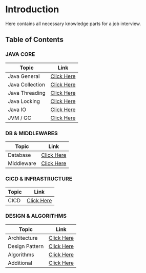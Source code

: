 # Introduction

Here contains all necessary knowledge parts for a job interview.

## Table of Contents

### JAVA CORE
|Topic|Link|
|-|-|
|Java General|[Click Here](./Java.General.md)|
|Java Collection|[Click Here](./Java.Collection.md)|
|Java Threading|[Click Here](./Java.Threading.md)|
|Java Locking|[Click Here](./Java.Locking.md)|
|Java IO|[Click Here](./Java.IO.md)|
|JVM / GC|[Click Here](./JVM.GC.md)|

### DB & MIDDLEWARES
|Topic|Link|
|-|-|
|Database|[Click Here](./Database.General.md)|
|Middleware|[Click Here](./Middleware.General.md)|

### CICD & INFRASTRUCTURE
|Topic|Link|
|-|-|
|CICD|[Click Here](./CICD.General.md)|

### DESIGN & ALGORITHMS
|Topic|Link|
|-|-|
|Architecture|[Click Here](./Architecture.General.md)|
|Design Pattern|[Click Here](./Design.Pattern.md)|
|Algorithms|[Click Here](./Algorithms.md)|
|Additional|[Click Here](./Additional.General.md)|